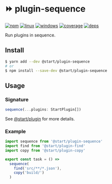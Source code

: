 # ⏩ plugin-sequence

[![npm](https://img.shields.io/npm/v/@start/plugin-sequence.svg?style=flat-square)](https://www.npmjs.com/package/@start/plugin-sequence) [![linux](https://img.shields.io/travis/deepsweet/start/master.svg?label=linux&style=flat-square)](https://travis-ci.org/deepsweet/start) [![windows](https://img.shields.io/appveyor/ci/deepsweet/start/master.svg?label=windows&style=flat-square)](https://ci.appveyor.com/project/deepsweet/start) [![coverage](https://img.shields.io/codecov/c/github/deepsweet/start/master.svg?style=flat-square)](https://codecov.io/github/deepsweet/start) [![deps](https://david-dm.org/deepsweet/start.svg?path=packages/plugin-sequence&style=flat-square)](https://david-dm.org/deepsweet/start?path=packages/plugin-sequence)

Run plugins in sequence.

## Install

```sh
$ yarn add --dev @start/plugin-sequence
# or
$ npm install --save-dev @start/plugin-sequence
```

## Usage

### Signature

```ts
sequence(...plugins: StartPlugin[])
```

See [@start/plugin](https://github.com/deepsweet/start/tree/master/packages/plugin) for more details.

### Example

```js
import sequence from '@start/plugin-sequence'
import find from '@start/plugin-find'
import copy from '@start/plugin-copy'

export const task = () =>
  sequence(
    find('src/**/*.json'),
    copy('build/')
  )
```
